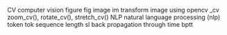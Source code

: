 

<!--
 * @version:
 * @Author:  StevenJokess https://github.com/StevenJokess
 * @Date: 2020-12-07 00:23:58
 * @LastEditors:  StevenJokess https://github.com/StevenJokess
 * @LastEditTime: 2020-12-07 00:27:30
 * @Description:
 * @TODO::
 * @Reference:https://docs.fast.ai/dev/abbr.html
-->

CV	computer vision
 	figure	fig
 	image	im
 	transform image using opencv	_cv	zoom_cv(), rotate_cv(), stretch_cv()
NLP	natural language processing (nlp)
 	token	tok
 	sequence length	sl
 	back propagation through time	bptt
